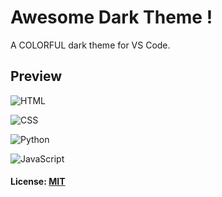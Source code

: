# Awesome Dark Theme !

A COLORFUL dark theme for VS Code.

##  Preview

![HTML](https://user-images.githubusercontent.com/32095783/125513538-6085864e-37a3-4560-829c-d1cbbb31d265.png)

![CSS](https://user-images.githubusercontent.com/32095783/125513593-201ff819-b4e3-41b4-b3f3-b35aaaf13f92.png)

![Python](https://user-images.githubusercontent.com/32095783/125513651-e3ce5461-53d1-4860-b258-12669731fa3d.png)

![JavaScript](https://user-images.githubusercontent.com/32095783/125513692-012b6f6f-b49b-41ff-9249-731ea313b1c9.png)



#### License: [MIT](https://github.com/iSSamQa/vscode-awesome-dark-theme/blob/master/LICENSE)

